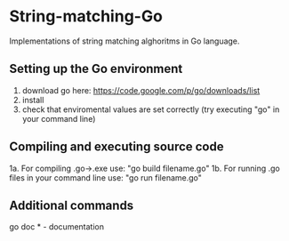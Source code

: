 String-matching-Go
==================

Implementations of string matching alghoritms in Go language.

Setting up the Go environment
-----------------------------
1. download go here: https://code.google.com/p/go/downloads/list
2. install
3. check that enviromental values are set correctly (try executing "go" in your command line)

Compiling and executing source code
-----------------------------------
1a. For compiling .go->.exe use: "go build filename.go"
1b. For running .go files in your command line use: "go run filename.go"

Additional commands
-------------------
go doc * - documentation
